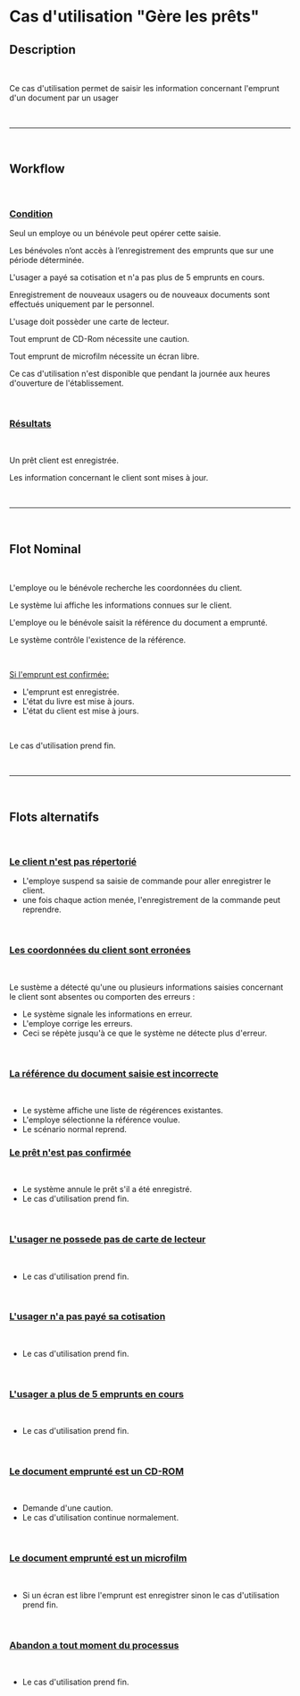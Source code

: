 # Cas d'utilisation "Gère les prêts"
## Description
<br>

Ce cas d'utilisation permet de saisir les information concernant l'emprunt d'un document par un usager

<br>

---

<br>

## Workflow

<br>

### <ins>Condition</ins>

Seul un employe ou un bénévole peut opérer cette saisie.

Les bénévoles n’ont accès à l’enregistrement des emprunts que sur une période déterminée.

L'usager a payé sa cotisation et n'a pas plus de 5 emprunts en cours.

Enregistrement de nouveaux usagers ou de nouveaux documents sont effectués uniquement par le personnel.

L'usage doit possèder une carte de lecteur.

Tout emprunt de CD-Rom nécessite une caution.

Tout emprunt de microfilm nécessite un écran libre.

Ce cas d'utilisation n'est disponible que pendant la journée aux heures d'ouverture de l'établissement.

<br>

### <ins>Résultats</ins>

<br>

Un prêt client est enregistrée.

Les information concernant le client sont mises à jour.

<br>

---

<br>

## Flot Nominal

<br>

L'employe ou le bénévole recherche les coordonnées du client.

Le système lui affiche les informations connues sur le client.

L'employe ou le bénévole saisit la référence du document a emprunté.

Le système contrôle l'existence de la référence.

<br>

<ins>Si l'emprunt est confirmée:</ins>
    
- L'emprunt est enregistrée.
- L'état du livre est mise à jours.
- L'état du client est mise à jours.

<br>

Le cas d'utilisation prend fin.

<br>

---

<br>

## Flots alternatifs

<br>

### <ins>Le client n'est pas répertorié</ins>

- L'employe suspend sa saisie de commande pour aller enregistrer le client.
- une fois chaque action menée, l'enregistrement de la commande peut reprendre.

<br>

### <ins>Les coordonnées du client sont erronées</ins>

<br>

Le sustème a détecté qu'une ou plusieurs informations saisies concernant le client sont absentes ou comporten des erreurs :

- Le système signale les informations en erreur.
- L'employe corrige les erreurs.
- Ceci se répète jusqu'à ce que le système ne détecte plus d'erreur.

<br>

### <ins>La référence du document saisie est incorrecte</ins>

<br>

- Le système affiche une liste de régérences existantes.
- L'employe sélectionne la référence voulue.
- Le scénario normal reprend.

### <ins>Le prêt n'est pas confirmée</ins>

<br>

- Le système annule le prêt s'il a été enregistré.
- Le cas d'utilisation prend fin.

<br>

### <ins>L'usager ne possede pas de carte de lecteur</ins>

<br>

- Le cas d'utilisation prend fin.

<br>

### <ins>L'usager n'a pas payé sa cotisation</ins>

<br>

- Le cas d'utilisation prend fin.

<br>

### <ins>L'usager a plus de 5 emprunts en cours</ins>

<br>

- Le cas d'utilisation prend fin.

<br>

### <ins>Le document emprunté est un CD-ROM</ins>

<br>

- Demande d'une caution.
- Le cas d'utilisation continue normalement.

<br>

### <ins>Le document emprunté est un microfilm</ins>

<br>

- Si un écran est libre l'emprunt est enregistrer sinon le cas d'utilisation prend fin.

<br>

### <ins>Abandon a tout moment du processus</ins>

<br>

- Le cas d'utilisation prend fin.